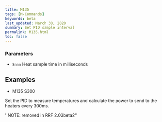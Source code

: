 ```yaml
---
title: M135
tags: [M-Commands] 
keywords: beta 
last_updated: March 30, 2020 
summary: Set PID sample interval 
permalink: M135.html
toc: false 
---
```



### Parameters

* `Snnn` Heat sample time in milliseconds

## Examples

* M135 S300

Set the PID to measure temperatures and calculate the power to send to the heaters every 300ms.

''NOTE: removed in RRF 2.03beta2''

